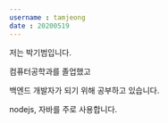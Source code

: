 ```yaml
---
username : tamjeong
date : 20200519
---
```


저는 박기범입니다.

컴퓨터공학과를 졸업했고

백엔드 개발자가 되기 위해 공부하고 있습니다.

nodejs, 자바를 주로 사용합니다.